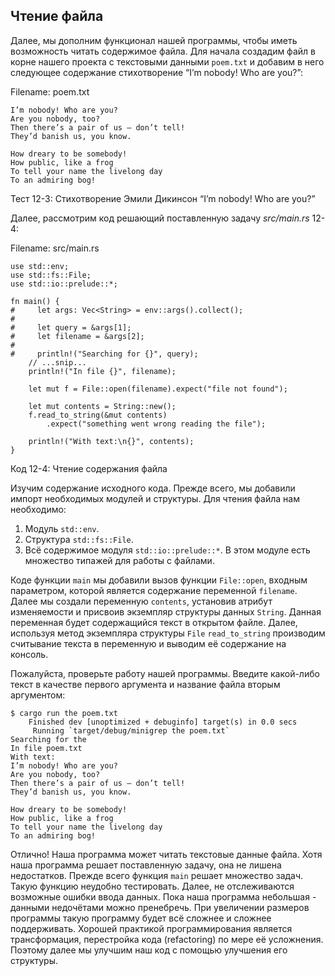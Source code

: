 ## Чтение файла

Далее, мы дополним функционал нашей программы, чтобы иметь возможность читать
содержимое файла. Для начала создадим файл в корне нашего проекта с текстовыми данными `poem.txt` и добавим
в него следующее содержание стихотворение “I’m nobody! Who are you?”:

<span class="filename">Filename: poem.txt</span>

```text
I’m nobody! Who are you?
Are you nobody, too?
Then there’s a pair of us — don’t tell!
They’d banish us, you know.

How dreary to be somebody!
How public, like a frog
To tell your name the livelong day
To an admiring bog!
```

<span class="caption">Тест 12-3: Стихотворение Эмили Дикинсон “I’m nobody! Who are you?”</span>

Далее, рассмотрим код решающий поставленную задачу  *src/main.rs*  12-4:

<span class="filename">Filename: src/main.rs</span>

```rust,should_panic
use std::env;
use std::fs::File;
use std::io::prelude::*;

fn main() {
#     let args: Vec<String> = env::args().collect();
#
#     let query = &args[1];
#     let filename = &args[2];
#
#     println!("Searching for {}", query);
    // ...snip...
    println!("In file {}", filename);

    let mut f = File::open(filename).expect("file not found");

    let mut contents = String::new();
    f.read_to_string(&mut contents)
        .expect("something went wrong reading the file");

    println!("With text:\n{}", contents);
}
```

<span class="caption">Код 12-4: Чтение содержания файла</span>

Изучим содержание исходного кода. Прежде всего, мы добавили импорт необходимых
модулей и структуры. Для чтения файла нам необходимо:
1. Модуль `std::env`.
2. Структура `std::fs::File`.
3. Всё содержимое модуля `std::io::prelude::*`. В этом модуле есть множество типажей для работы с файлами.

Коде функции `main` мы добавили вызов функции `File::open`, входным параметром, которой
является содержание переменной `filename`. Далее мы создали переменную `contents`,
установив атрибут изменяемости  и присвоив экземпляр структуры данных `String`.
Данная переменная будет содержащийся текст в открытом файле. Далее, используя метод
экземпляра структуры `File` `read_to_string` производим считывание текста в переменную
и выводим её содержание на консоль.

Пожалуйста, проверьте работу нашей программы. Введите какой-либо текст в качестве
первого аргумента и название файла вторым аргументом:

```text
$ cargo run the poem.txt
    Finished dev [unoptimized + debuginfo] target(s) in 0.0 secs
     Running `target/debug/minigrep the poem.txt`
Searching for the
In file poem.txt
With text:
I’m nobody! Who are you?
Are you nobody, too?
Then there’s a pair of us — don’t tell!
They’d banish us, you know.

How dreary to be somebody!
How public, like a frog
To tell your name the livelong day
To an admiring bog!
```

Отлично! Наша программа может читать текстовые данные файла. Хотя наша программа
решает поставленную задачу, она не лишена недостатков. Прежде всего функция `main`
решает множество задач. Такую функцию неудобно тестировать. Далее, не отслеживаются
возможные ошибки ввода данных. Пока наша программа небольшая - данными недочётами
можно пренебречь. При увеличении размеров программы такую программу будет всё сложнее
и сложнее поддерживать. Хорошей практикой программирования является трансформация,
перестройка кода (refactoring) по мере её усложнения. Поэтому далее мы улучшим наш
код с помощью улучшения его структуры.
